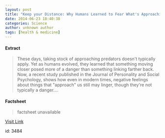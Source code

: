 ```yaml
---
layout: post
title: "Keep your Distance: Why Humans Learned to Fear What's Approaching"
date: 2014-06-23 18:40:38
categories: Science
author: unknown author
tags: [health & medicine]
---
```



#### Extract
>These days, taking stock of approaching predators doesn't typically apply. Yet as humans evolved, they learned that something moving closer posed more of a danger than something linking farther back. Now, a recent study published in the Journal of Personality and Social Psychology, shows how even in modern times, negative feelings about things that "approach" us still may linger, though they're not typically a danger....

#### Factsheet
>factsheet unavailable

[Visit Link](http://www.scienceworldreport.com/articles/15616/20140623/keep-your-distance-why-humans-learned-to-fear-whats-approaching.htm)

id:    3484


